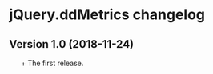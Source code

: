 # jQuery.ddMetrics changelog


## Version 1.0 (2018-11-24)
* \+ The first release.


<style>ul{list-style:none;}</style>
